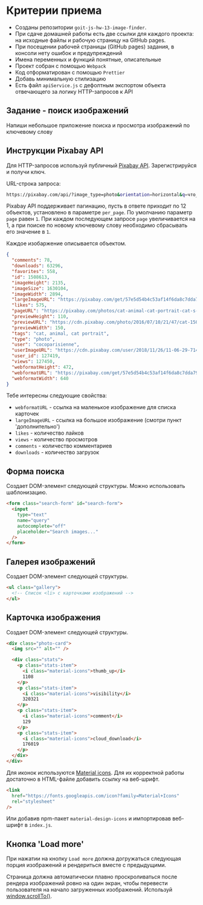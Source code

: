# Критерии приема

- Созданы репозитории `goit-js-hw-13-image-finder`.
- При сдаче домашней работы есть две ссылки для каждого проекта: на исходные
  файлы и рабочую страницу на GitHub pages.
- При посещении рабочей страницы (GitHub pages) задания, в консоли нету ошибок и
  предупреждений
- Имена переменных и функций понятные, описательные
- Проект собран с помощью `Webpack`
- Код отформатирован с помощью `Prettier`
- Добавь минимальную стилизацию
- Есть файл `apiService.js` с дефолтным экспортом объекта отвечающего за логику
  HTTP-запросов к API

## Задание - поиск изображений

Напиши небольшое приложение поиска и просмотра изображений по ключевому слову

## Инструкции Pixabay API

Для HTTP-запросов используй публичный
[Pixabay API](https://pixabay.com/api/docs/). Зарегистрируйся и получи ключ.

URL-строка запроса:

```bash
https://pixabay.com/api/?image_type=photo&orientation=horizontal&q=что_искать&page=номер_страницы&per_page=12&key=твой_ключ
```

Pixabay API поддерживает пагинацию, пусть в ответе приходит по 12 объектов,
установлено в параметре `per_page`. По умолчанию параметр `page` равен `1`. При
каждом последующем запросе `page` увеличивается на 1, а при поиске по новому
ключевому слову необходимо сбрасывать его значение в `1`.

Каждое изобаржение описывается объектом.

```json
{
  "comments": 78,
  "downloads": 63296,
  "favorites": 558,
  "id": 1508613,
  "imageHeight": 2135,
  "imageSize": 1630104,
  "imageWidth": 2894,
  "largeImageURL": "https://pixabay.com/get/57e5d54b4c53af14f6da8c7dda793376173cd8e7524c704c702873dc9f44c551_1280.jpg",
  "likes": 575,
  "pageURL": "https://pixabay.com/photos/cat-animal-cat-portrait-cat-s-eyes-1508613/",
  "previewHeight": 110,
  "previewURL": "https://cdn.pixabay.com/photo/2016/07/10/21/47/cat-1508613_150.jpg",
  "previewWidth": 150,
  "tags": "cat, animal, cat portrait",
  "type": "photo",
  "user": "cocoparisienne",
  "userImageURL": "https://cdn.pixabay.com/user/2018/11/26/11-06-29-714_250x250.jpg",
  "user_id": 127419,
  "views": 127450,
  "webformatHeight": 472,
  "webformatURL": "https://pixabay.com/get/57e5d54b4c53af14f6da8c7dda793376173cd8e7524c704c702873dc9f44c551_640.jpg",
  "webformatWidth": 640
}
```

Тебе интересны следующие свойства:

- `webformatURL` - ссылка на маленькое изображение для списка карточек
- `largeImageURL` - ссылка на большое изображение (смотри пункт 'дополнительно')
- `likes` - количество лайков
- `views` - количество просмотров
- `comments` - количество комментариев
- `downloads` - количество загрузок

## Форма поиска

Создает DOM-элемент следующей структуры. Можно использовать шаблонизацию.

```html
<form class="search-form" id="search-form">
  <input
    type="text"
    name="query"
    autocomplete="off"
    placeholder="Search images..."
  />
</form>
```

## Галерея изображений

Создает DOM-элемент следующей структуры.

```html
<ul class="gallery">
  <!-- Список <li> с карточками изображений -->
</ul>
```

## Карточка изображения

Создает DOM-элемент следующей структуры.

```html
<div class="photo-card">
  <img src="" alt="" />

  <div class="stats">
    <p class="stats-item">
      <i class="material-icons">thumb_up</i>
      1108
    </p>
    <p class="stats-item">
      <i class="material-icons">visibility</i>
      320321
    </p>
    <p class="stats-item">
      <i class="material-icons">comment</i>
      129
    </p>
    <p class="stats-item">
      <i class="material-icons">cloud_download</i>
      176019
    </p>
  </div>
</div>
```

Для иконок используются
[Material icons](https://google.github.io/material-design-icons/). Для их
корректной работы достаточно в HTML-файле добавить ссылку на веб-шрифт.

```html
<link
  href="https://fonts.googleapis.com/icon?family=Material+Icons"
  rel="stylesheet"
/>
```

Или добавив npm-пакет `material-design-icons` и импортировав веб-шрифт в
`index.js`.

## Кнопка 'Load more'

При нажатии на кнопку `Load more` должна догружаться следующая порция
изображений и рендериться вместе с предыдущими.

Страница должна автоматически плавно проскроливаться после рендера изображений
ровно на один экран, чтобы перевести пользователя на начало загруженных
изображений. Используй
[window.scrollTo()](https://developer.mozilla.org/en-US/docs/Web/API/Window/scrollTo).

